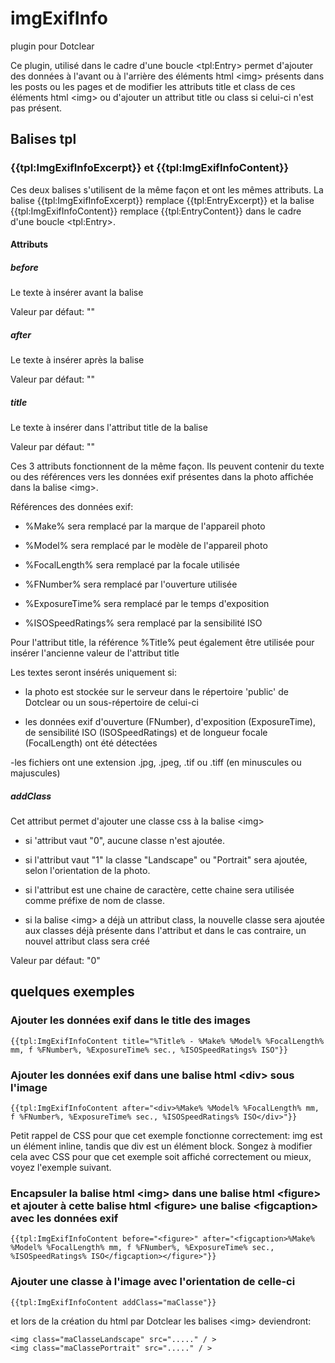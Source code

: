 # imgExifInfo

plugin pour Dotclear

Ce plugin, utilisé dans le cadre d'une boucle &lt;tpl:Entry&gt; permet d'ajouter des données à l'avant ou à l'arrière des éléments html &lt;img&gt; présents dans les posts ou les pages
et de modifier les attributs title et class de ces éléments html &lt;img&gt; ou d'ajouter un attribut title ou class si celui-ci n'est pas présent.

## Balises tpl

### {{tpl:ImgExifInfoExcerpt}} et {{tpl:ImgExifInfoContent}}

Ces deux balises s'utilisent de la même façon et ont les mêmes attributs. La balise {{tpl:ImgExifInfoExcerpt}} remplace
{{tpl:EntryExcerpt}} et la balise {{tpl:ImgExifInfoContent}} remplace {{tpl:EntryContent}} dans le cadre d'une boucle
&lt;tpl:Entry&gt;.

#### Attributs

##### before

Le texte à insérer avant la balise <img>

Valeur par défaut: ""

##### after

Le texte à insérer après la balise <img>

Valeur par défaut: ""

##### title

Le texte à insérer dans l'attribut title de la balise <img>

Valeur par défaut: ""

Ces 3 attributs fonctionnent de la même façon. Ils peuvent contenir du texte ou des références vers les données exif
présentes dans la photo affichée dans la balise &lt;img&gt;.

Références des données exif:

- %Make% sera remplacé par la marque de l'appareil photo

- %Model% sera remplacé par le modèle de l'appareil photo

- %FocalLength% sera remplacé par la focale utilisée

- %FNumber% sera remplacé par l'ouverture utilisée

- %ExposureTime% sera remplacé par le temps d'exposition

- %ISOSpeedRatings% sera remplacé par la sensibilité ISO

Pour l'attribut title, la référence %Title% peut également être utilisée pour insérer l'ancienne valeur de l'attribut title

Les textes seront insérés uniquement si:

- la photo est stockée sur le serveur dans le répertoire 'public' de Dotclear ou un sous-répertoire de celui-ci

- les données exif d'ouverture (FNumber), d'exposition (ExposureTime), de sensibilité ISO (ISOSpeedRatings)
et de longueur focale (FocalLength) ont été détectées

-les fichiers ont une extension .jpg, .jpeg, .tif ou .tiff (en minuscules ou majuscules) 

##### addClass

Cet attribut permet d'ajouter une classe css à la balise &lt;img&gt;

- si 'attribut vaut "0", aucune classe n'est ajoutée.

- si l'attribut vaut "1" la classe "Landscape" ou "Portrait" sera ajoutée, selon l'orientation de la photo.

- si l'attribut est une chaine de caractère, cette chaine sera utilisée comme préfixe de nom de classe.

- si la balise &lt;img&gt; a déjà un attribut class, la nouvelle classe sera ajoutée aux classes déjà présente dans l'attribut
et dans le cas contraire, un nouvel attribut class sera créé

Valeur par défaut: "0"

## quelques exemples

### Ajouter les données exif dans le title des images

```
{{tpl:ImgExifInfoContent title="%Title% - %Make% %Model% %FocalLength% mm, f %FNumber%, %ExposureTime% sec., %ISOSpeedRatings% ISO"}}
```

### Ajouter les données exif dans une balise html &lt;div&gt; sous l'image

```
{{tpl:ImgExifInfoContent after="<div>%Make% %Model% %FocalLength% mm, f %FNumber%, %ExposureTime% sec., %ISOSpeedRatings% ISO</div>"}}
```

Petit rappel de CSS pour que cet exemple fonctionne correctement: img est un élément inline, tandis que div est un élément block. Songez à modifier cela avec CSS 
pour que cet exemple soit affiché correctement ou mieux, voyez l'exemple suivant.

### Encapsuler la balise html &lt;img&gt; dans une balise html &lt;figure&gt; et ajouter à cette balise html &lt;figure&gt; une balise &lt;figcaption&gt; avec les données exif 

```
{{tpl:ImgExifInfoContent before="<figure>" after="<figcaption>%Make% %Model% %FocalLength% mm, f %FNumber%, %ExposureTime% sec., %ISOSpeedRatings% ISO</figcaption></figure>"}}
```

### Ajouter une classe à l'image avec l'orientation de celle-ci

```
{{tpl:ImgExifInfoContent addClass="maClasse"}}
```

et lors de la création du html par Dotclear les balises &lt;img&gt; deviendront:

```
<img class="maClasseLandscape" src="....." / >
<img class="maClassePortrait" src="....." / >
```
